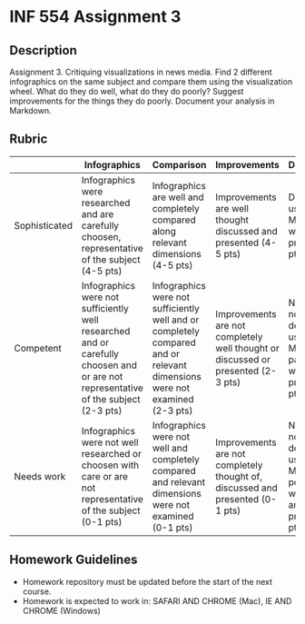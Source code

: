 # INF 554 Assignment 3

## Description 
Assignment 3. Critiquing visualizations in news media. Find 2 different infographics on the same subject and compare them using the visualization wheel. What do they do well, what do they do poorly? Suggest improvements for the things they do poorly. Document your analysis in Markdown.
## Rubric

| 	            | Infographics	| Comparison | Improvements | Documentation |
| ------------- | ------------- | ---------- | ------------ | ------------- |
| Sophisticated	| Infographics were researched and are carefully choosen, representative of the subject (4-5 pts) | Infographics are well and completely compared along relevant dimensions (4-5 pts) | Improvements are well thought discussed and presented (4-5 pts) | Demonstrated use of Markdown, well written and presented (4-5 pts) |
| Competent	    | Infographics were not sufficiently well researched and or carefully choosen and or are not representative of the subject (2-3 pts) | Infographics were not sufficiently well and or completely compared and or relevant dimensions were not examined (2-3 pts) | Improvements are not completely well thought or discussed or presented (2-3 pts) | Not using or not demonstrated use of Markdown, parly well written and/or presented (2-3 pts) |
| Needs work	  | Infographics were not well researched or choosen with care or are not representative of the subject (0-1 pts) | Infographics were not well and completely compared and relevant dimensions were not examined (0-1 pts) | Improvements are not completely thought of, discussed and presented (0-1 pts) | Not using or not demonstrated use of Markdown, poorly or not well written and/or presented (0-1 pts) |


## Homework Guidelines
- Homework repository must be updated before the start of the next course. 
- Homework is expected to work in: SAFARI AND CHROME (Mac), IE AND CHROME (Windows)
